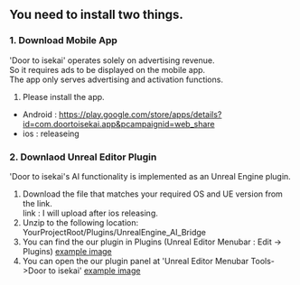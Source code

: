 ## You need to install two things.  

### 1. Download Mobile App  
'Door to isekai' operates solely on advertising revenue.   
So it requires ads to be displayed on the mobile app.  
The app only serves advertising and activation functions.  

1. Please install the app.  
- Android : https://play.google.com/store/apps/details?id=com.doortoisekai.app&pcampaignid=web_share
- ios : releaseing



### 2. Downlaod Unreal Editor Plugin  
'Door to isekai's AI functionality is implemented as an Unreal Engine plugin.  

1. Download the file that matches your required OS and UE version from the link.  
link : I will upload after ios releasing.  
2. Unzip to the following location: YourProjectRoot/Plugins/UnrealEngine_AI_Bridge
3. You can find the our plugin in Plugins (Unreal Editor Menubar : Edit -> Plugins) [example image](https://github.com/LSG7/UnrealEngine_AI_Bridge/blob/main/docs/images/Plugins_0.png) 
4. You can open the our plugin panel at 'Unreal Editor Menubar Tools->Door to isekai' [example image](https://github.com/LSG7/UnrealEngine_AI_Bridge/blob/main/docs/images/Plugins_1.jpg)
